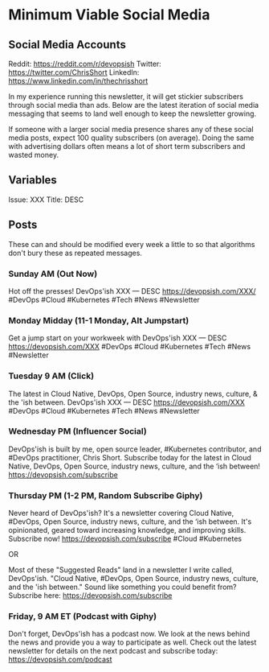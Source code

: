 # Minimum Viable Social Media

## Social Media Accounts

Reddit: <https://reddit.com/r/devopsish>
Twitter: <https://twitter.com/ChrisShort>
LinkedIn: <https://www.linkedin.com/in/thechrisshort>

In my experience running this newsletter, it will get stickier subscribers through social media than ads. Below are the latest iteration of social media messaging that seems to land well enough to keep the newsletter growing.

If someone with a larger social media presence shares any of these social media posts, expect 100 quality subscribers (on average). Doing the same with advertising dollars often means a lot of short term subscribers and wasted money.

## Variables

Issue: XXX
Title: DESC

## Posts

These can and should be modified every week a little to so that algorithms don't bury these as repeated messages.

### Sunday AM (Out Now)

Hot off the presses! DevOps'ish XXX — DESC https://devopsish.com/XXX/ #DevOps #Cloud #Kubernetes #Tech #News #Newsletter

### Monday Midday (11-1 Monday, Alt Jumpstart)

Get a jump start on your workweek with DevOps'ish XXX — DESC https://devopsish.com/XXX #DevOps #Cloud #Kubernetes #Tech #News #Newsletter

### Tuesday 9 AM (Click)

The latest in Cloud Native, DevOps, Open Source, industry news, culture, & the 'ish between. DevOps'ish XXX — DESC https://devopsish.com/XXX #DevOps #Cloud #Kubernetes #Tech #News #Newsletter

### Wednesday PM (Influencer Social)

DevOps'ish is built by me, open source leader, #Kubernetes contributor, and #DevOps practitioner, Chris Short. Subscribe today for the latest in Cloud Native, DevOps, Open Source, industry news, culture, and the ‘ish between! https://devopsish.com/subscribe

### Thursday PM (1-2 PM, Random Subscribe Giphy)

Never heard of DevOps'ish? It's a newsletter covering Cloud Native, #DevOps, Open Source, industry news, culture, and the ‘ish between. It's opinionated, geared toward increasing knowledge, and improving skills. Subscribe now! https://devopsish.com/subscribe #Cloud #Kubernetes

OR

Most of these "Suggested Reads" land in a newsletter I write called, DevOps'ish. "Cloud Native, #DevOps, Open Source, industry news, culture, and the 'ish between." Sound like something you could benefit from? Subscribe here: https://devopsish.com/subscribe

### Friday, 9 AM ET (Podcast with Giphy)

Don't forget, DevOps'ish has a podcast now. We look at the news behind the news and provide you a way to participate as well. Check out the latest newsletter for details on the next podcast and subscribe today: https://devopsish.com/podcast
